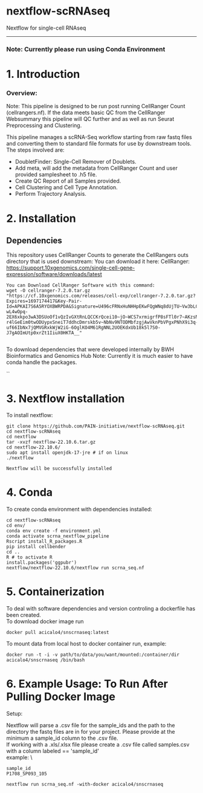 # nextflow-scRNAseq
Nextflow for single-cell RNAseq

**************************
### Note: Currently please run using Conda Environment 
# 1. Introduction

### Overview:
Note: This pipeline is designed to be run post running CellRanger Count (cellrangers.nf). If the data meets basic QC from the CellRanger Websummary this pipeline will QC further and as well as run Seurat Preprocessing and Clustering.

This pipeline manages a scRNA-Seq workflow starting from raw fastq files and converting
them to standard file formats for use by downstream tools. The steps involved are:

* DoubletFinder: Single-Cell Remover of Doublets.
* Add meta, will add the metadata from CellRanger Count and user provided samplesheet to .h5 file.
* Create QC Report of all Samples provided.
* Cell Clustering and Cell Type Annotation.
* Perform Trajectory Analysis.
<a id="dependencies"></a>

# 2. Installation
## Dependencies    
This repository uses CellRanger Counts to generate the CellRangers outs directory that is used downstream: You can download it here:
CellRanger: https://support.10xgenomics.com/single-cell-gene-expression/software/downloads/latest
```
You can Download CellRanger Software with this command: 
wget -O cellranger-7.2.0.tar.gz "https://cf.10xgenomics.com/releases/cell-exp/cellranger-7.2.0.tar.gz?Expires=1697174417&Key-Pair-Id=APKAI7S6A5RYOXBWRPDA&Signature=U496cFRNxHuNHHpEKwFQgWNq8dUjTU~Vw3bLC35tlX9rLXeYNb1sCwMkP~GYXbsMFpt8MmbIYaFkpzGZoc1UuFNcH6-wL4wOpq-2EX6xkpo3wA3DSUoOf1vQzIvGXtRnLQCCKrQcei10~jO~WCS7xrmigrfP8sFTl0r7~AKzsNiMmPaiQflW~IyvocUm-r4lGeEim0twODUypxSneiT7ddhcDmrskb5v~NbNv9NTODMbfzgjAwVknPbVPgxPNhX9i3q-uf66IbNx7jQMVGRxkWjW2iG-6OglKO4M61RgNNL2UOEKdxUb18k5l7S0-J7gAOImUtp0xrZt1IiuX0HKTA__"


```
To download dependencies that were developed internally by BWH Bioinformatics and Genomics Hub 
Note: Currently it is much easier to have conda handle the packages.

``

# 3. Nextflow installation 
To install nextflow:
```
git clone https://github.com/PAIN-initiative/nextflow-scRNAseq.git
cd nextflow-scRNAseq
cd nextflow
tar -xvzf nextflow-22.10.6.tar.gz
cd nextflow-22.10.6/
sudo apt install openjdk-17-jre # if on linux
./nextflow

Nextflow will be successfully installed
```

# 4. Conda 
To create conda environment with dependencies installed:
```
cd nextflow-scRNAseq
cd env/ 
conda env create -f environment.yml
conda activate scrna_nextflow_pipeline
Rscript install_R_packages.R
pip install cellbender
cd ..
R # to activate R
install.packages('ggpubr')
nextflow/nextflow-22.10.6/nextflow run scrna_seq.nf
```

# 5. Containerization 

To deal with software dependencies and version controling a dockerfile has been created. \
To download docker image run 
```
docker pull acicalo4/snscrnaseq:latest
```

To mount data from local host to docker container run, example:
```
docker run -t -i -v path/to/data/you/want/mounted:/container/dir acicalo4/snscrnaseq /bin/bash
```

# 6. Example Usage: To Run After Pulling Docker Image
Setup:

Nextflow will parse a .csv file for the sample_ids and the path to the directory the fastq files are in for your project. Please provide at the minimum a sample_id column to the .csv file. \
If working with a .xls/.xlsx file please create a .csv file called samples.csv with a column labeled == 'sample_id' \
example: \

```
sample_id
P1708_SP093_105
```
```
nextflow run scrna_seq.nf -with-docker acicalo4/snscrnaseq
